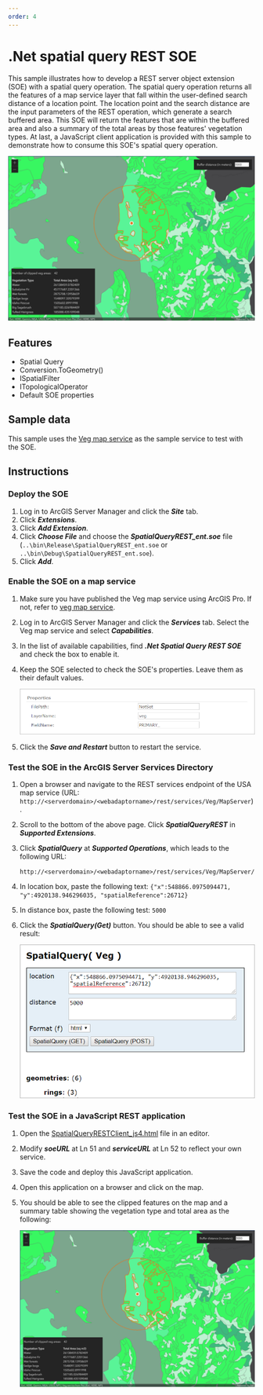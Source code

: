 ```yaml
---
order: 4
---
```


# .Net spatial query REST SOE

This sample illustrates how to develop a REST server object extension (SOE) with a spatial query operation. The spatial query operation returns all the features of a map service layer that fall within the user-defined search distance of a location point. The location point and the search distance are the input parameters of the REST operation, which generate a search buffered area. This SOE will return the features that are within the buffered area and also a summary of the total areas by those features' vegetation types. At last, a JavaScript client application is provided with this sample to demonstrate how to consume this SOE's spatial query operation.

![](../../../../images/netsp/NetSpatialQuery0.png "Net Spatial Query Sample")

## Features

* Spatial Query
* Conversion.ToGeometry()
* ISpatialFilter
* ITopologicalOperator
* Default SOE properties

## Sample data

This sample uses the [Veg map service](../../../ReadMe.md#2-veg-service) as the sample service to test with the SOE.


## Instructions

### Deploy the SOE

1. Log in to ArcGIS Server Manager and click the ***Site*** tab.
2. Click ***Extensions***.
3. Click ***Add Extension***.
4. Click ***Choose File*** and choose the ***SpatialQueryREST_ent.soe*** file (`..\bin\Release\SpatialQueryREST_ent.soe` or `..\bin\Debug\SpatialQueryREST_ent.soe`).
5. Click ***Add***.

### Enable the SOE on a map service

1. Make sure you have published the Veg map service using ArcGIS Pro. If not, refer to [veg map service](../../../ReadMe.md#2-veg-service).
2. Log in to ArcGIS Server Manager and click the ***Services*** tab. Select the Veg map service and select ***Capabilities***.
3. In the list of available capabilities, find ***.Net Spatial Query REST SOE*** and check the box to enable it.
4. Keep the SOE selected to check the SOE's properties. Leave them as their default values.

   ![](../../../../images/netsp/NetSpatialQuery1.png "Net Spatial Query Sample")
5. Click the ***Save and Restart*** button to restart the service.

### Test the SOE in the ArcGIS Server Services Directory

1. Open a browser and navigate to the REST services endpoint of the USA map service (URL: `http://<serverdomain>/<webadaptorname>/rest/services/Veg/MapServer`).
2. Scroll to the bottom of the above page. Click ***SpatialQueryREST*** in ***Supported Extensions***.
3. Click ***SpatialQuery*** at ***Supported Operations***, which leads to the following URL:

   ```
   http://<serverdomain>/<webadaptorname>/rest/services/Veg/MapServer/exts/SpatialQueryREST/SpatialQuery
   ```
3. In location box, paste the following text: `{"x":548866.0975094471, "y":4920138.946296035, "spatialReference":26712}`
4. In distance box, paste the following test: `5000`
5. Click the ***SpatialQuery(Get)*** button. You should be able to see a valid result:

   ![](../../../../images/netsp/NetSpatialQuery2.png "Net Spatial Query Sample")
   
### Test the SOE in a JavaScript REST application
1. Open the [SpatialQueryRESTClient_js4.html](SpatialQueryRESTClient_js4.html) file in an editor.
2. Modify ***soeURL*** at Ln 51 and ***serviceURL*** at Ln 52 to reflect your own service. 
3. Save the code and deploy this JavaScript application.
4. Open this application on a browser and click on the map.
5. You should be able to see the clipped features on the map and a summary table showing the vegetation type and total area as the following:

   ![](../../../../images/netsp/NetSpatialQuery0.png "Net Spatial Query Sample")
